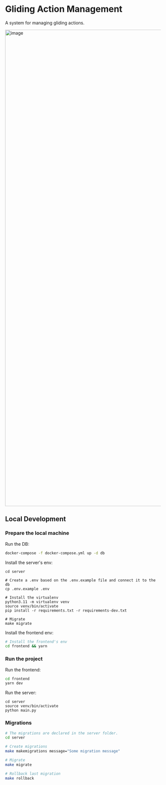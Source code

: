 # Gliding Action Management

A system for managing gliding actions.

<img width="1542" alt="image" src="https://github.com/ohadch/gliding-action-page-v3/assets/17769668/8e4832d6-7f92-499b-9067-bfbf79d40340">

## Local Development

### Prepare the local machine

Run the DB:
```bash
docker-compose -f docker-compose.yml up -d db
```

Install the server's env:
```
cd server

# Create a .env based on the .env.example file and connect it to the db
cp .env.example .env

# Install the virtualenv
python3.11 -m virtualenv venv
source venv/bin/activate
pip install -r requirements.txt -r requirements-dev.txt

# Migrate
make migrate
```

Install the frontend env:
```bash
# Install the frontend's env
cd frontend && yarn
```

### Run the project

Run the frontend:

```bash
cd frontend
yarn dev
```

Run the server:
```
cd server
source venv/bin/activate
python main.py
```

### Migrations

```bash
# The migrations are declared in the server folder.
cd server

# Create migrations
make makemigrations message="Some migration message"

# Migrate
make migrate

# Rollback last migration
make rollback
```
